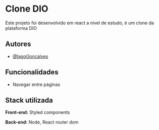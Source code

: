 # Clone DIO

Este projeto foi desenvolvido em react a nível de estudo, é um clone da plataforma DIO
## Autores

- [@IagoGoncalves](https://www.github.com/IagoGoncalves)


## Funcionalidades

- Navegar entre páginas


## Stack utilizada

**Front-end:** Styled components

**Back-end:** Node, React router dom
